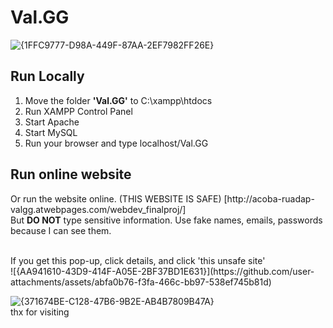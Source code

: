 # Val.GG
![{1FFC9777-D98A-449F-87AA-2EF7982FF26E}](https://github.com/user-attachments/assets/b17460e9-7979-407e-8aa5-96828285ca7e)

<h2>Run Locally</h2>
<ol>
<li>Move the folder <strong>'Val.GG'</strong> to C:\xampp\htdocs</li>
<li>Run XAMPP Control Panel</li>
<li>Start Apache</li>
<li>Start MySQL</li>
<li>Run your browser and type localhost/Val.GG<br/></li>
</ol>

<h2>Run online website</h2>
<p>Or run the website online. (THIS WEBSITE IS SAFE) [http://acoba-ruadap-valgg.atwebpages.com/webdev_finalproj/]<br/>
But <strong>DO NOT</strong> type sensitive information. Use fake names, emails, passwords because I can see them.<br/></p><br/>
If you get this pop-up, click details, and click 'this unsafe site'<br/>
![{AA941610-43D9-414F-A05E-2BF37BD1E631}](https://github.com/user-attachments/assets/abfa0b76-f3fa-466c-bb97-538ef745b81d)

![{371674BE-C128-47B6-9B2E-AB4B7809B47A}](https://github.com/user-attachments/assets/07c0d995-90ea-43d0-87aa-167d17035b51)<br/>
thx for visiting
